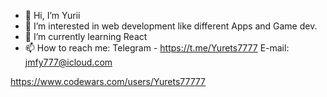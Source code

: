 - 👋 Hi, I’m Yurii
- 👀 I’m interested in web development like different Apps and Game dev.
- 🌱 I’m currently learning React
- 📫 How to reach me:
  Telegram - https://t.me/Yurets7777
  E-mail: jmfy777@icloud.com

https://www.codewars.com/users/Yurets77777
